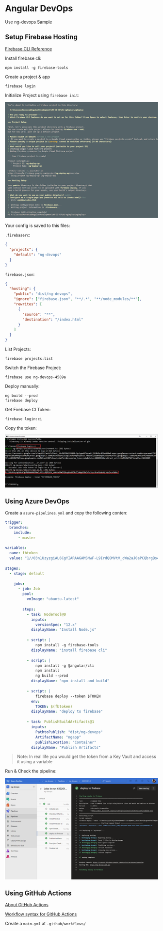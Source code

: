 # Angular DevOps

Use [ng-devops Sample](https://github.com/ARambazamba/ng-devops)

## Setup Firebase Hosting

[Firebase CLI Reference](https://firebase.google.com/docs/cli)

Install firebase cli:

```
npm install -g firebase-tools
```

Create a project & app

```
firebase login
```

Initialize Project using `firebase init`:

![firebase-deploy](_images/firebase-deploy.png)

Your config is saved to this files:

`.firebaserc`:

```json
{
  "projects": {
    "default": "ng-devops"
  }
}
```

`firebase.json`:

```json
{
  "hosting": {
    "public": "dist/ng-devops",
    "ignore": ["firebase.json", "**/.*", "**/node_modules/**"],
    "rewrites": [
      {
        "source": "**",
        "destination": "/index.html"
      }
    ]
  }
}
```

List Projects:

```
firebase projects:list
```

Switch the Firebase Project:

```
firebase use ng-devops-4589a
```

Deploy manually:

```
ng build --prod
firebase deploy
```

Get Firebase CI Token:

```
firebase login:ci
```

Copy the token:

![fb-token](_images/fb-token.png)

## Using Azure DevOps

Create a `azure-pipelines.yml` and copy the following conten:

```yml
trigger:
  branches:
    include:
      - master

variables:
  name: fbtoken
  value: "1//03n1UzyzgiAL6CgYIARAAGAMSNwF-L9IrdQOMVtV_cWa2aJ0aPCQbrgBs4970n7TmOg4JRWFcJxYqvc9LwiKp4nQi1qhPursS4kA"

stages:
  - stage: default

    jobs:
      - job: Job
        pool:
          vmImage: "ubuntu-latest"

        steps:
          - task: NodeTool@0
            inputs:
              versionSpec: "12.x"
            displayName: "Install Node.js"

          - script: |
              npm install -g firebase-tools
            displayName: "install firebase cli"

          - script: |
              npm install -g @angular/cli
              npm install
              ng build --prod
            displayName: "npm install and build"

          - script: |
              firebase deploy --token $TOKEN
            env:
              TOKEN: $(fbtoken)
            displayName: "deploy to firebase"

          - task: PublishBuildArtifacts@1
            inputs:
              PathtoPublish: "dist/ng-devops"
              ArtifactName: "ngapp"
              publishLocation: "Container"
            displayName: "Publish Artifacts"
```

> Note: In real life you would get the token from a Key Vault and access it using a variable

Run & Check the pipeline:

![fb-token](_images/run-pipeline.png)

## Using GitHub Actions

[About GitHub Actions](https://help.github.com/en/articles/about-github-actions)

[Workflow syntax for GitHub Actions](https://help.github.com/en/articles/workflow-syntax-for-github-actions)

Create a `main.yml` at `.github/workflows/`
